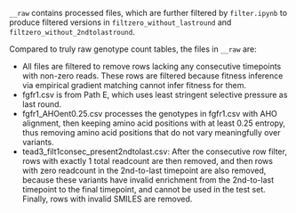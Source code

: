 `__raw` contains processed files, which are further filtered by `filter.ipynb` to produce filtered versions in `filtzero_without_lastround` and `filtzero_without_2ndtolastround`.

Compared to truly raw genotype count tables, the files in `__raw` are:
- All files are filtered to remove rows lacking any consecutive timepoints with non-zero reads.
These rows are filtered because fitness inference via empirical gradient matching cannot infer fitness for them.
- fgfr1.csv is from Path E, which uses least stringent selective pressure as last round.
- fgfr1_AHOent0.25.csv processes the genotypes in fgfr1.csv with AHO alignment, then keeping amino acid positions with at least 0.25 entropy, thus removing amino acid positions that do not vary meaningfully over variants.
- tead3_filt1consec_present2ndtolast.csv: After the consecutive row filter, rows with exactly 1 total readcount are then removed, and then rows with zero readcount in the 2nd-to-last timepoint are also removed, because these variants have invalid enrichment from the 2nd-to-last timepoint to the final timepoint, and cannot be used in the test set. Finally, rows with invalid SMILES are removed.
